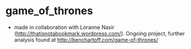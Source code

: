 game_of_thrones
===============

- made in collaboration with Loranne Nasir (http://thatisnotabookmark.wordpress.com/). Ongoing project, further analysis found at http://benchartoff.com/game-of-thrones/
